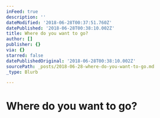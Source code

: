 ```yaml
---
inFeed: true
description: ''
dateModified: '2018-06-28T00:37:51.760Z'
datePublished: '2018-06-28T00:38:10.002Z'
title: Where do you want to go?
author: []
publisher: {}
via: {}
starred: false
datePublishedOriginal: '2018-06-28T00:38:10.002Z'
sourcePath: _posts/2018-06-28-where-do-you-want-to-go.md
_type: Blurb

---
```

# Where do you want to go?